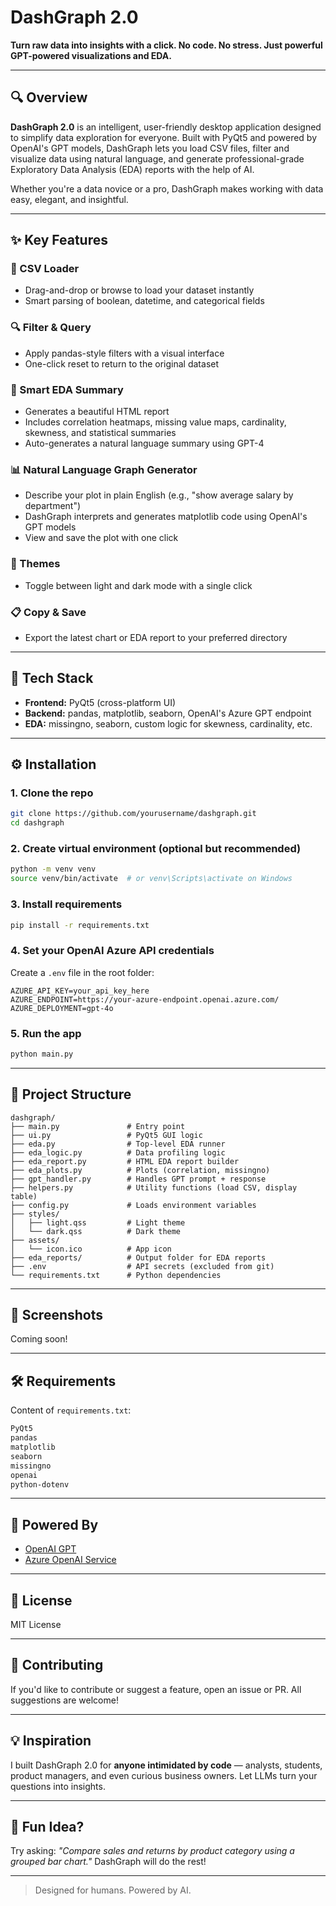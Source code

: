 # DashGraph 2.0

**Turn raw data into insights with a click. No code. No stress. Just powerful GPT-powered visualizations and EDA.**

---

## 🔍 Overview
**DashGraph 2.0** is an intelligent, user-friendly desktop application designed to simplify data exploration for everyone. Built with PyQt5 and powered by OpenAI's GPT models, DashGraph lets you load CSV files, filter and visualize data using natural language, and generate professional-grade Exploratory Data Analysis (EDA) reports with the help of AI.

Whether you're a data novice or a pro, DashGraph makes working with data easy, elegant, and insightful.

---

## ✨ Key Features

### 📂 CSV Loader
- Drag-and-drop or browse to load your dataset instantly
- Smart parsing of boolean, datetime, and categorical fields

### 🔍 Filter & Query
- Apply pandas-style filters with a visual interface
- One-click reset to return to the original dataset

### 🧠 Smart EDA Summary
- Generates a beautiful HTML report
- Includes correlation heatmaps, missing value maps, cardinality, skewness, and statistical summaries
- Auto-generates a natural language summary using GPT-4

### 📊 Natural Language Graph Generator
- Describe your plot in plain English (e.g., "show average salary by department")
- DashGraph interprets and generates matplotlib code using OpenAI's GPT models
- View and save the plot with one click

### 🎨 Themes
- Toggle between light and dark mode with a single click

### 📋 Copy & Save
- Export the latest chart or EDA report to your preferred directory

---

## 🧱 Tech Stack
- **Frontend:** PyQt5 (cross-platform UI)
- **Backend:** pandas, matplotlib, seaborn, OpenAI's Azure GPT endpoint
- **EDA:** missingno, seaborn, custom logic for skewness, cardinality, etc.

---

## ⚙️ Installation

### 1. Clone the repo
```bash
git clone https://github.com/yourusername/dashgraph.git
cd dashgraph
```

### 2. Create virtual environment (optional but recommended)
```bash
python -m venv venv
source venv/bin/activate  # or venv\Scripts\activate on Windows
```

### 3. Install requirements
```bash
pip install -r requirements.txt
```

### 4. Set your OpenAI Azure API credentials
Create a `.env` file in the root folder:
```env
AZURE_API_KEY=your_api_key_here
AZURE_ENDPOINT=https://your-azure-endpoint.openai.azure.com/
AZURE_DEPLOYMENT=gpt-4o
```

### 5. Run the app
```bash
python main.py
```

---

## 📁 Project Structure
```
dashgraph/
├── main.py               # Entry point
├── ui.py                 # PyQt5 GUI logic
├── eda.py                # Top-level EDA runner
├── eda_logic.py          # Data profiling logic
├── eda_report.py         # HTML EDA report builder
├── eda_plots.py          # Plots (correlation, missingno)
├── gpt_handler.py        # Handles GPT prompt + response
├── helpers.py            # Utility functions (load CSV, display table)
├── config.py             # Loads environment variables
├── styles/
│   ├── light.qss         # Light theme
│   └── dark.qss          # Dark theme
├── assets/
│   └── icon.ico          # App icon
├── eda_reports/          # Output folder for EDA reports
├── .env                  # API secrets (excluded from git)
└── requirements.txt      # Python dependencies
```

---

## 📸 Screenshots
Coming soon!

---

## 🛠 Requirements

Content of `requirements.txt`:
```txt
PyQt5
pandas
matplotlib
seaborn
missingno
openai
python-dotenv
```

---

## 🤖 Powered By
- [OpenAI GPT](https://platform.openai.com/)
- [Azure OpenAI Service](https://learn.microsoft.com/en-us/azure/cognitive-services/openai/overview)

---

## 📜 License
MIT License

---

## 🙌 Contributing
If you'd like to contribute or suggest a feature, open an issue or PR.
All suggestions are welcome!

---

## 💡 Inspiration
I built DashGraph 2.0 for **anyone intimidated by code** — analysts, students, product managers, and even curious business owners. Let LLMs turn your questions into insights.

---

## 🧠 Fun Idea?
Try asking: _"Compare sales and returns by product category using a grouped bar chart."_ DashGraph will do the rest!

---

> Designed for humans. Powered by AI.

